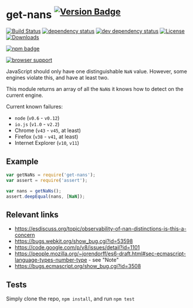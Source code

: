 # get-nans <sup>[![Version Badge][2]][1]</sup>

[![Build Status][3]][4]
[![dependency status][5]][6]
[![dev dependency status][7]][8]
[![License][license-image]][license-url]
[![Downloads][downloads-image]][downloads-url]

[![npm badge][11]][1]

[![browser support][9]][10]

JavaScript should only have one distinguishable `NaN` value. However, some engines violate this, and have at least two.

This module returns an array of all the `NaN`s it knows how to detect on the current engine.

Current known failures:
 - `node` (`v0.6` - `v0.12`)
 - `io.js` (`v1.0` - `v2.2`)
 - Chrome (`v43` - `v45`, at least)
 - Firefox (`v38` - `v41`, at least)
 - Internet Explorer (`v10`, `v11`)

## Example

```js
var getNaNs = require('get-nans');
var assert = require('assert');

var nans = getNaNs();
assert.deepEqual(nans, [NaN]);
```

## Relevant links
 - https://esdiscuss.org/topic/observability-of-nan-distinctions-is-this-a-concern
 - https://bugs.webkit.org/show_bug.cgi?id=53598
 - https://code.google.com/p/v8/issues/detail?id=1101
 - https://people.mozilla.org/~jorendorff/es6-draft.html#sec-ecmascript-language-types-number-type - see "Note"
 - https://bugs.ecmascript.org/show_bug.cgi?id=3508

## Tests
Simply clone the repo, `npm install`, and run `npm test`

[1]: https://npmjs.org/package/get-nans
[2]: http://versionbadg.es/ljharb/get-nans.svg
[3]: https://travis-ci.org/ljharb/get-nans.svg
[4]: https://travis-ci.org/ljharb/get-nans
[5]: https://david-dm.org/ljharb/get-nans.svg
[6]: https://david-dm.org/ljharb/get-nans
[7]: https://david-dm.org/ljharb/get-nans/dev-status.svg
[8]: https://david-dm.org/ljharb/get-nans#info=devDependencies
[9]: https://ci.testling.com/ljharb/get-nans.png
[10]: https://ci.testling.com/ljharb/get-nans
[11]: https://nodei.co/npm/get-nans.png?downloads=true&stars=true
[license-image]: http://img.shields.io/npm/l/get-nans.svg
[license-url]: LICENSE
[downloads-image]: http://img.shields.io/npm/dm/get-nans.svg
[downloads-url]: http://npm-stat.com/charts.html?package=get-nans
